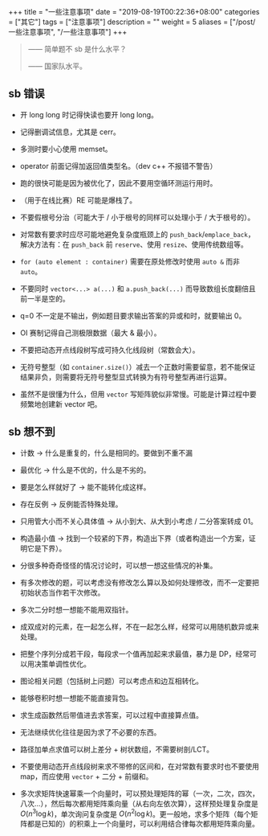 +++
title = "一些注意事项"
date = "2019-08-19T00:22:36+08:00"
categories = ["其它"]
tags = ["注意事项"]
description = ""
weight = 5
aliases = ["/post/一些注意事项", "/一些注意事项"]
+++


> —— 简单题不 sb 是什么水平？
>
> —— 国家队水平。

<!--more-->

## sb 错误

- 开 long long 时记得快读也要开 long long。

- 记得删调试信息，尤其是 cerr。

- 多测时要小心使用 memset。

- operator 前面记得加返回值类型名。（dev c++ 不报错不警告）

- 跑的很快可能是因为被优化了，因此不要用空循环测运行用时。

- （用于在线比赛）RE 可能是爆栈了。

- 不要假根号分治（可能大于 / 小于根号的同样可以处理小于 / 大于根号的）。

- 对常数有要求时应尽可能地避免复杂度瓶颈上的 `push_back`/`emplace_back`，解决方法有：在 `push_back` 前 `reserve`、使用 `resize`、使用传统数组等。

- `for (auto element : container)` 需要在原处修改时使用 `auto &` 而非 `auto`。

- 不要同时 `vector<...> a(...)` 和 `a.push_back(...)` 而导致数组长度翻倍且前一半是空的。

- q=0 不一定是不输出，例如题目要求输出答案的异或和时，就要输出 0。

- OI 赛制记得自己测极限数据（最大 & 最小）。

- 不要把动态开点线段树写成可持久化线段树（常数会大）。

- 无符号整型（如 `container.size()`）减去一个正数时需要留意，若不能保证结果非负，则需要将无符号整型显式转换为有符号整型再进行运算。

- 虽然不是很懂为什么，但用 `vector` 写矩阵貌似非常慢。可能是计算过程中要频繁地创建新 vector 吧。

## sb 想不到

- 计数 → 什么是重复的，什么是相同的。要做到不重不漏

- 最优化 → 什么是不优的，什么是不劣的。

- 要是怎么样就好了 → 能不能转化成这样。

- 存在反例 → 反例能否特殊处理。

- 只用管大小而不关心具体值 → 从小到大、从大到小考虑 / 二分答案转成 01。

- 构造最小值 → 找到一个较紧的下界，构造出下界（或者构造出一个方案，证明它是下界）。

- 分很多种奇奇怪怪的情况讨论时，可以想一想这些情况的补集。

- 有多次修改的题，可以考虑没有修改怎么算以及如何处理修改，而不一定要把初始状态当作若干次修改。

- 多次二分时想一想能不能用双指针。

- 成双成对的元素，在一起怎么样，不在一起怎么样，经常可以用随机数异或来处理。

- 把整个序列分成若干段，每段求一个值再加起来求最值，暴力是 DP，经常可以用决策单调性优化。

- 图论相关问题（包括树上问题）可以考虑点和边互相转化。

- 能够卷积时想一想能不能直接背包。

- 求生成函数然后带值进去求答案，可以过程中直接算点值。

- 无法继续优化往往是因为求了不必要的东西。

- 路径加单点求值可以树上差分 + 树状数组，不需要树剖/LCT。

- 不要使用动态开点线段树来求不带修的区间和，在对常数有要求时也不要使用 map，而应使用 `vector` + 二分 + 前缀和。

- 多次求矩阵快速幂乘一个向量时，可以预处理矩阵的幂（一次，二次，四次，八次...），然后每次都用矩阵乘向量（从右向左依次算），这样预处理复杂度是 $O(n^3\log k)$，单次询问复杂度是 $O(n^2\log k)$。更一般地，求多个矩阵（每个矩阵都是已知的）的积乘上一个向量时，可以利用结合律每次都用矩阵乘向量。
